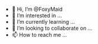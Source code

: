 - 👋 Hi, I’m @FoxyMaid
- 👀 I’m interested in ...
- 🌱 I’m currently learning ...
- 💞️ I’m looking to collaborate on ...
- 📫 How to reach me ...

<!---
FoxyMaid/FoxyMaid is a ✨ special ✨ repository because its `README.md` (this file) appears on your GitHub profile.
You can click the Preview link to take a look at your changes.
--->
